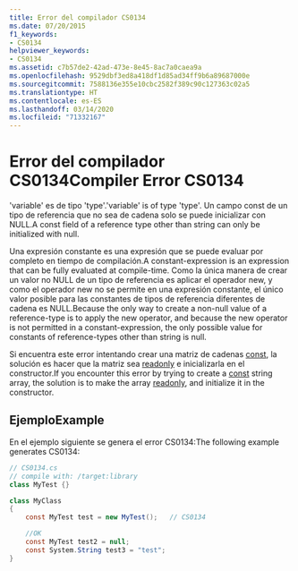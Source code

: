```yaml
---
title: Error del compilador CS0134
ms.date: 07/20/2015
f1_keywords:
- CS0134
helpviewer_keywords:
- CS0134
ms.assetid: c7b57de2-42ad-473e-8e45-8ac7a0caea9a
ms.openlocfilehash: 9529dbf3ed8a418df1d85ad34ff9b6a89687000e
ms.sourcegitcommit: 7588136e355e10cbc2582f389c90c127363c02a5
ms.translationtype: HT
ms.contentlocale: es-ES
ms.lasthandoff: 03/14/2020
ms.locfileid: "71332167"
---
```

# <a name="compiler-error-cs0134"></a><span data-ttu-id="20a01-102">Error del compilador CS0134</span><span class="sxs-lookup"><span data-stu-id="20a01-102">Compiler Error CS0134</span></span>

<span data-ttu-id="20a01-103">'variable' es de tipo 'type'.</span><span class="sxs-lookup"><span data-stu-id="20a01-103">'variable' is of type 'type'.</span></span> <span data-ttu-id="20a01-104">Un campo const de un tipo de referencia que no sea de cadena solo se puede inicializar con NULL.</span><span class="sxs-lookup"><span data-stu-id="20a01-104">A const field of a reference type other than string can only be initialized with null.</span></span>

 <span data-ttu-id="20a01-105">Una expresión constante es una expresión que se puede evaluar por completo en tiempo de compilación.</span><span class="sxs-lookup"><span data-stu-id="20a01-105">A constant-expression is an expression that can be fully evaluated at compile-time.</span></span> <span data-ttu-id="20a01-106">Como la única manera de crear un valor no NULL de un tipo de referencia es aplicar el operador new, y como el operador new no se permite en una expresión constante, el único valor posible para las constantes de tipos de referencia diferentes de cadena es NULL.</span><span class="sxs-lookup"><span data-stu-id="20a01-106">Because the only way to create a non-null value of a reference-type is to apply the new operator, and because the new operator is not permitted in a constant-expression, the only possible value for constants of reference-types other than string is null.</span></span>

 <span data-ttu-id="20a01-107">Si encuentra este error intentando crear una matriz de cadenas [const](../keywords/const.md), la solución es hacer que la matriz sea [readonly](../keywords/readonly.md) e inicializarla en el constructor.</span><span class="sxs-lookup"><span data-stu-id="20a01-107">If you encounter this error by trying to create a [const](../keywords/const.md) string array, the solution is to make the array [readonly](../keywords/readonly.md), and initialize it in the constructor.</span></span>

## <a name="example"></a><span data-ttu-id="20a01-108">Ejemplo</span><span class="sxs-lookup"><span data-stu-id="20a01-108">Example</span></span>

 <span data-ttu-id="20a01-109">En el ejemplo siguiente se genera el error CS0134:</span><span class="sxs-lookup"><span data-stu-id="20a01-109">The following example generates CS0134:</span></span>

```csharp
// CS0134.cs
// compile with: /target:library
class MyTest {}

class MyClass
{
    const MyTest test = new MyTest();   // CS0134

    //OK
    const MyTest test2 = null;
    const System.String test3 = "test";
}
```
